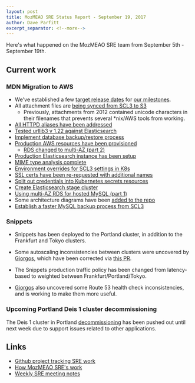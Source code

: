 ```yaml
---
layout: post
title: MozMEAO SRE Status Report - September 19, 2017
author: Dave Parfitt
excerpt_separator: <!--more-->
---
```


Here's what happened on the MozMEAO SRE team from September 5th - September 19th.

<!--more-->

## Current work

### MDN Migration to AWS

- We've established a few [target release dates](https://github.com/mozmeao/infra/issues/493) for [our milestones](https://github.com/mozmeao/infra/milestones).
- All attachment files are [being synced from SCL3 to S3](https://github.com/mozmeao/infra/issues/412#issuecomment-329491916)
    - Previously, attachments from 2012 contained unicode characters in their filenames that prevents several *nix/AWS tools from working.
- [All HTTPD aliases have been addressed](https://github.com/mozmeao/infra/issues/241)
- [Tested urllib3 v 1.22 against Elasticsearch](https://github.com/mozmeao/infra/issues/481)
- [Implement database backup/restore process](https://github.com/mozmeao/infra/issues/401)
- [Production AWS resources have been provisioned](https://github.com/mozmeao/infra/issues/460)
    - [RDS changed to multi-AZ (part 2)](https://github.com/mozmeao/infra/issues/470)
- [Production Elasticsearch instance has been setup](https://github.com/mozmeao/infra/issues/462)
- [MIME type analysis complete](https://github.com/mozmeao/infra/issues/244)
- [Environment overrides for SCL3 settings in K8s](https://github.com/mozmeao/infra/issues/477)
- [SSL certs have been re-requested with additional names](https://github.com/mozmeao/infra/issues/416)
- [Split out credentials into Kubernetes secrets resources](https://github.com/mozmeao/infra/pull/467)
- [Create Elasticsearch stage cluster](https://github.com/mozmeao/infra/issues/470)
- [Using multi-AZ RDS for hosted MySQL (part 1)](https://github.com/mozmeao/infra/issues/470)
- Some architecture diagrams have been [added to the repo](https://github.com/mozmeao/infra/pull/472)
- [Establish a faster MySQL backup process from SCL3](https://github.com/mozmeao/infra/issues/401)

### Snippets

- Snippets has been deployed to the Portland cluster, in addition to the Frankfurt and Tokyo clusters.

- Some autoscaling inconsistencies between clusters were uncovered by [Giorgos](https://github.com/glogiotatidis/), which have been corrected via [this PR](https://github.com/mozmeao/infra/pull/504).

- The Snippets production traffic policy has been changed from latency-based to weighted between Frankfurt/Portland/Tokyo.

- [Giorgos](https://github.com/glogiotatidis/) also uncovered some Route 53 health check inconsistencies, and is working to make them more useful.

### Upcoming Portland Deis 1 cluster decommissioning

The Deis 1 cluster in Portland [decommissioning](https://github.com/mozmeao/infra/issues/404) has been pushed out until next week due to support issues related to other applications.

## Links

- [Github project tracking SRE work](https://github.com/mozmar/infra/projects/2)
- [How MozMEAO SRE's work](https://github.com/mozmar/infra/blob/master/docs/how_we_work.md)
- [Weekly SRE meeting notes](https://goo.gl/WuhP0Y)
